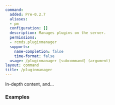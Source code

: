 ```yaml
---
command:
  added: Pre-0.2.7
  aliases:
  - pm
  configuration: []
  description: Manages plugins on the server.
  permissions:
  - rcmds.pluginmanager
  supports:
    name-completion: false
    time-format: false
  usage: /pluginmanager [subcommand] (argument)
layout: command
title: /pluginmanager
---
```


In-depth content, and...

### Examples

